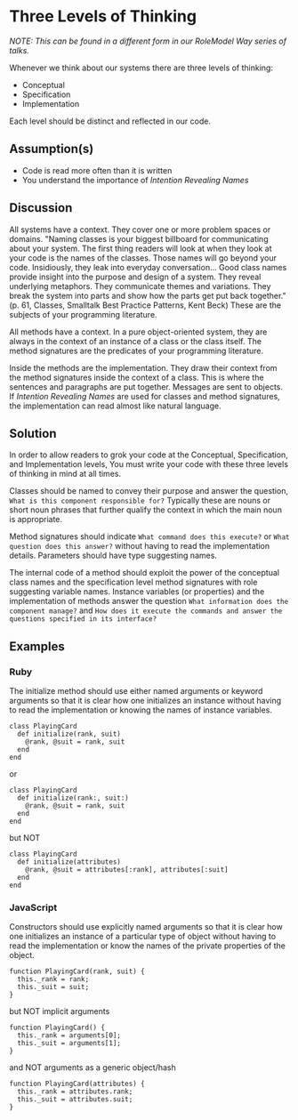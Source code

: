 # Three Levels of Thinking

_NOTE: This can be found in a different form in our RoleModel Way series of talks._

Whenever we think about our systems there are three levels of thinking:
* Conceptual
* Specification
* Implementation

Each level should be distinct and reflected in our code.

## Assumption(s)

* Code is read more often than it is written
* You understand the importance of _Intention Revealing Names_

## Discussion

All systems have a context.  They cover one or more problem spaces or domains.
"Naming classes is your biggest billboard for communicating about your system.  The first thing readers will look at when they look at your code is the names of the classes. Those names will go beyond your code. Insidiously, they leak into everyday conversation...
Good class names provide insight into the purpose and design of a system.  They reveal underlying metaphors. They communicate themes and variations.
They break the system into parts and show how the parts get put back together." (p. 61, Classes, Smalltalk Best Practice Patterns, Kent Beck)
These are the subjects of your programming literature.

All methods have a context. In a pure object-oriented system, they are always in the context of an instance of a class or the class itself.
The method signatures are the predicates of your programming literature.

Inside the methods are the implementation.  They draw their context from the method signatures inside the context of a class.
This is where the sentences and paragraphs are put together.  Messages are sent to objects.
If _Intention Revealing Names_ are used for classes and method signatures,
the implementation can read almost like natural language.

## Solution

In order to allow readers to grok your code at the Conceptual, Specification, and Implementation levels,
You must write your code with these three levels of thinking in mind at all times.

Classes should be named to convey their purpose and answer the question, `What is this component responsible for?`
Typically these are nouns or short noun phrases that further qualify the context in which the main noun is appropriate.

Method signatures should indicate `What command does this execute?` or `What question does this answer?` without having to read the implementation details.
Parameters should have type suggesting names.

The internal code of a method should exploit the power of the conceptual class names and the specification level method signatures
with role suggesting variable names.
Instance variables (or properties) and the implementation of methods answer the question `What information does the component manage?` and
`How does it execute the commands and answer the questions specified in its interface?`

## Examples

### Ruby

The initialize method should use either named arguments or keyword arguments
so that it is clear how one initializes an instance
without having to read the implementation or knowing the names of instance variables.

```
class PlayingCard
  def initialize(rank, suit)
    @rank, @suit = rank, suit
  end
end
```
or
```
class PlayingCard
  def initialize(rank:, suit:)
    @rank, @suit = rank, suit
  end
end
```
but NOT
```
class PlayingCard
  def initialize(attributes)
    @rank, @suit = attributes[:rank], attributes[:suit]
  end
end
```

### JavaScript

Constructors should use explicitly named arguments
so that it is clear how one initializes an instance of a particular type of object
without having to read the implementation or know the names of the private properties of the object.

```
function PlayingCard(rank, suit) {
  this._rank = rank;
  this._suit = suit;
}
```
but NOT implicit arguments
```
function PlayingCard() {
  this._rank = arguments[0];
  this._suit = arguments[1];
}
```
and NOT arguments as a generic object/hash
```
function PlayingCard(attributes) {
  this._rank = attributes.rank;
  this._suit = attributes.suit;
}
```
